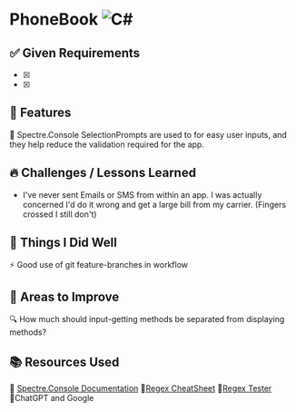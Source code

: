 # PhoneBook ![C#](https://img.shields.io/badge/C%23-blue.svg)

## ✅ Given Requirements

 - [x]
 - [x]


## 🚀 Features

  🔹 Spectre.Console SelectionPrompts are used to for easy user inputs,
  and they help reduce the validation required for the app.

## 🔥 Challenges / Lessons Learned

  - I've never sent Emails or SMS from within an app. I was actually concerned
    I'd do it wrong and get a large bill from my carrier. (Fingers crossed I still don't)

## 🌟 Things I Did Well

 ⚡ Good use of git feature-branches in workflow

 ## 📌 Areas to Improve

   🔍 How much should input-getting methods be separated from displaying methods?

## 📚 Resources Used
  
  🔗 [Spectre.Console Documentation](https://spectreconsole.net/prompts/selection)
  🔗[Regex CheatSheet](https://dev.to/ruppysuppy/the-regular-expression-regex-cheat-sheet-you-always-wanted-1c8h/comments)
  🔗[Regex Tester](https://regex101.com/)
  🔗ChatGPT and Google
  
